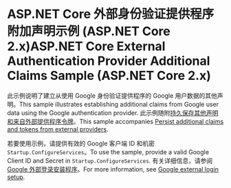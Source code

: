 # <a name="aspnet-core-external-authentication-provider-additional-claims-sample-aspnet-core-2x"></a><span data-ttu-id="90ded-101">ASP.NET Core 外部身份验证提供程序附加声明示例 (ASP.NET Core 2.x)</span><span class="sxs-lookup"><span data-stu-id="90ded-101">ASP.NET Core External Authentication Provider Additional Claims Sample (ASP.NET Core 2.x)</span></span>

<span data-ttu-id="90ded-102">此示例说明了建立从使用 Google 身份验证提供程序的 Google 用户数据的其他声明。</span><span class="sxs-lookup"><span data-stu-id="90ded-102">This sample illustrates establishing additional claims from Google user data using the Google authentication provider.</span></span> <span data-ttu-id="90ded-103">此示例随附[持久保存其他声明和来自外部提供程序令牌](https://docs.microsoft.com/aspnet/core/security/authentication/social/additional-claims)。</span><span class="sxs-lookup"><span data-stu-id="90ded-103">This sample accompanies [Persist additional claims and tokens from external providers](https://docs.microsoft.com/aspnet/core/security/authentication/social/additional-claims).</span></span>

<span data-ttu-id="90ded-104">若要使用示例，请提供有效的 Google 客户端 ID 和机密`Startup.ConfigureServices`。</span><span class="sxs-lookup"><span data-stu-id="90ded-104">To use the sample, provide a valid Google Client ID and Secret in `Startup.ConfigureServices`.</span></span> <span data-ttu-id="90ded-105">有关详细信息，请参阅[Google 外部登录安装程序](https://docs.microsoft.com/aspnet/core/security/authentication/social/google-logins)。</span><span class="sxs-lookup"><span data-stu-id="90ded-105">For more information, see [Google external login setup](https://docs.microsoft.com/aspnet/core/security/authentication/social/google-logins).</span></span>
